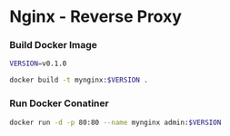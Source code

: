 # Nginx - Reverse Proxy

### Build Docker Image

```sh
VERSION=v0.1.0

docker build -t mynginx:$VERSION .
```

### Run Docker Conatiner

```sh
docker run -d -p 80:80 --name mynginx admin:$VERSION
```
